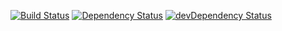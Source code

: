 [![Build Status](https://travis-ci.org/jullierme/jullierme.svg)](https://travis-ci.org/jullierme/jullierme)
[![Dependency Status](https://david-dm.org/jullierme/jullierme.svg)](https://david-dm.org/jullierme/jullierme)
[![devDependency Status](https://david-dm.org/jullierme/jullierme/dev-status.svg)](https://david-dm.org/jullierme/jullierme#info=devDependencies)
